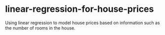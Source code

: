 # linear-regression-for-house-prices
Using linear regression to model house prices based on information such as the number of rooms in the house.
